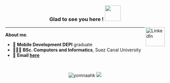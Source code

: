 


  <h3 align="center" > Glad to see you here ! <img src="https://media.giphy.com/media/mGcNjsfWAjY5AEZNw6/giphy.gif" width="50"> </h3>  
<a href="https://www.linkedin.com/in/yomna-ahmed-099ab42a2/" target="_blank">
  <img src="https://cdn2.iconfinder.com/data/icons/social-media-2199/64/social_media_isometric_14-linkedin-512.png" height="60px" width="60px" alt="LinkedIn" align="right"target="_blank"/></a>


 

***

**About me**.
<!-- 📝 I am currently coding **Android Projects**. -->
- 📱 **Mobile Development DEPI** graduate
- 👩🏻‍🎓 **BSc. Computers and Informatics**, Suez Canal University
- 📧 **Email [here](mailto:yomnakerir@gmail.com)**
  

<br> 

<p align="center">
            <img src="https://streak-stats.demolab.com?user=yomnaahk&theme=tokyonight&border_radius=10&hide_border=true&date_format=j%20M%5B%20Y%5D" alt="yomnaahk" /> 
	<img src="https://github-readme-stats.vercel.app/api/top-langs/?username=yomnaahk&langs_count=8&layout=compact&theme=tokyonight&border_radius=10&hide_border=true&date_format=j%20M%5B%20Y%5D" />

</p>



<!--
  <img align="center" src="https://github-readme-stats.vercel.app/api?username=yomnaahk&show_icons=true&theme=radical" />
-->

  



